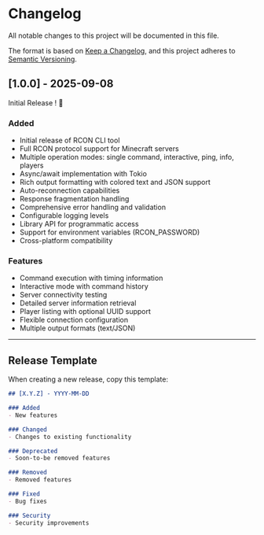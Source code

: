 # Changelog

All notable changes to this project will be documented in this file.

The format is based on [Keep a Changelog](https://keepachangelog.com/en/1.0.0/),
and this project adheres to [Semantic Versioning](https://semver.org/spec/v2.0.0.html).

## [1.0.0] - 2025-09-08

Initial Release ! 🎉

### Added
- Initial release of RCON CLI tool
- Full RCON protocol support for Minecraft servers
- Multiple operation modes: single command, interactive, ping, info, players
- Async/await implementation with Tokio
- Rich output formatting with colored text and JSON support
- Auto-reconnection capabilities
- Response fragmentation handling
- Comprehensive error handling and validation
- Configurable logging levels
- Library API for programmatic access
- Support for environment variables (RCON_PASSWORD)
- Cross-platform compatibility

### Features
- Command execution with timing information
- Interactive mode with command history
- Server connectivity testing
- Detailed server information retrieval
- Player listing with optional UUID support
- Flexible connection configuration
- Multiple output formats (text/JSON)

---

## Release Template

When creating a new release, copy this template:

```markdown
## [X.Y.Z] - YYYY-MM-DD

### Added
- New features

### Changed
- Changes to existing functionality

### Deprecated
- Soon-to-be removed features

### Removed
- Removed features

### Fixed
- Bug fixes

### Security
- Security improvements
```
